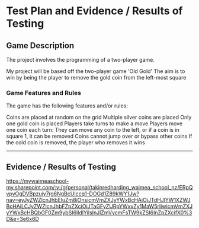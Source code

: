 # Test Plan and Evidence / Results of Testing

## Game Description

The project involves the programming of a two-player game.

My project will be based off the two-player game 'Old Gold'
The aim is to win by being the player to remove the gold coin
from the left-most square

### Game Features and Rules

The game has the following features and/or rules:

Coins are placed at random on the grid
Multiple silver coins are placed
Only one gold coin is placed
Players take turns to make a move
Players move one coin each turn:
  They can move any coin to the left, 
  or if a coin is in square 1, it can be removed
Coins cannot jump over or bypass other coins
If the cold coin is removed, the player who removes it wins

---


## Evidence / Results of Testing

https://mywaimeaschool-my.sharepoint.com/:v:/g/personal/takinredharding_waimea_school_nz/ERpQvpvOgDVBpzuiy7rg6NgBcUIccq1-DOGd1Z89kWY1Jw?nav=eyJyZWZlcnJhbEluZm8iOnsicmVmZXJyYWxBcHAiOiJTdHJlYW1XZWJBcHAiLCJyZWZlcnJhbFZpZXciOiJTaGFyZURpYWxvZy1MaW5rIiwicmVmZXJyYWxBcHBQbGF0Zm9ybSI6IldlYiIsInJlZmVycmFsTW9kZSI6InZpZXcifX0%3D&e=3e6x6D

